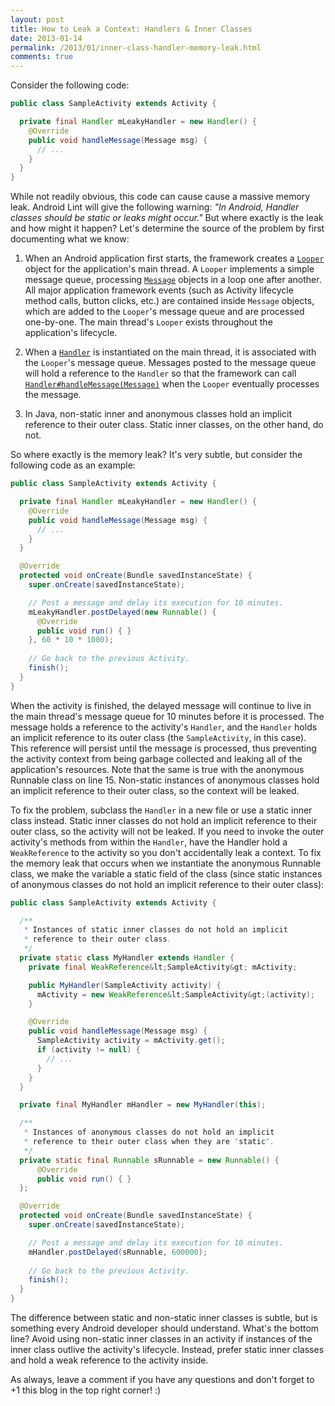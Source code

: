 ```yaml
---
layout: post
title: How to Leak a Context: Handlers & Inner Classes
date: 2013-01-14
permalink: /2013/01/inner-class-handler-memory-leak.html
comments: true
---
```


<p>Consider the following code:</p>

```java
public class SampleActivity extends Activity {

  private final Handler mLeakyHandler = new Handler() {
    @Override
    public void handleMessage(Message msg) {
      // ... 
    }
  }
}
```

<p>While not readily obvious, this code can cause cause a massive memory leak. Android Lint will give the following warning: <i>"In Android, Handler classes should be static or leaks might occur."</i> But where exactly is the leak and how might it happen? Let's determine the source of the problem by first documenting what we know:</p>

<ol>

<li value="1">
<p>When an Android application first starts, the framework creates a <code><a href="http://developer.android.com/reference/android/os/Looper.html">Looper</a></code> object for the application's main thread. A <code>Looper</code> implements a simple message queue, processing <code><a href="http://developer.android.com/reference/android/os/Message.html">Message</a></code> objects in a loop one after another. All major application framework events (such as Activity lifecycle method calls, button clicks, etc.) are contained inside <code>Message</code> objects, which are added to the <code>Looper</code>'s message queue and are processed one-by-one. The main thread's <code>Looper</code> exists throughout the application's lifecycle.</p>
</li>

<li value="2">
<p>When a <code><a href="http://developer.android.com/reference/android/os/Handler.html">Handler</a></code> is instantiated on the main thread, it is associated with the <code>Looper</code>'s message queue. Messages posted to the message queue will hold a reference to the <code>Handler</code> so that the framework can call <code><a href="http://developer.android.com/reference/android/os/Handler.html#handleMessage(android.os.Message)">Handler#handleMessage(Message)</a></code> when the <code>Looper</code> eventually processes the message.</p>
</li>

<li value="3">
<p>In Java, non-static inner and anonymous classes hold an implicit reference to their outer class. Static inner classes, on the other hand, do not.</p>
</li>
</ol>

<!--more-->

<p>So where exactly is the memory leak? It's very subtle, but consider the following code as an example:</p>

```java
public class SampleActivity extends Activity {

  private final Handler mLeakyHandler = new Handler() {
    @Override
    public void handleMessage(Message msg) {
      // ...
    }
  }

  @Override
  protected void onCreate(Bundle savedInstanceState) {
    super.onCreate(savedInstanceState);

    // Post a message and delay its execution for 10 minutes.
    mLeakyHandler.postDelayed(new Runnable() {
      @Override 
      public void run() { }
    }, 60 * 10 * 1000);
    
    // Go back to the previous Activity.
    finish();
  }
}
```

<p>When the activity is finished, the delayed message will continue to live in the main thread's message queue for 10 minutes before it is processed. The message holds a reference to the activity's <code>Handler</code>, and the <code>Handler</code> holds an implicit reference to its outer class (the <code>SampleActivity</code>, in this case). This reference will persist until the message is processed, thus preventing the activity context from being garbage collected and leaking all of the application's resources. Note that the same is true with the anonymous Runnable class on line 15. Non-static instances of anonymous classes hold an implicit reference to their outer class, so the context will be leaked.</p>

<p>To fix the problem, subclass the <code>Handler</code> in a new file or use a static inner class instead. Static inner classes do not hold an implicit reference to their outer class, so the activity will not be leaked. If you need to invoke the outer activity's methods from within the <code>Handler</code>, have the Handler hold a <code>WeakReference</code> to the activity so you don't accidentally leak a context. To fix the memory leak that occurs when we instantiate the anonymous Runnable class, we make the variable a static field of the class (since static instances of anonymous classes do not hold an implicit reference to their outer class):</p>

```java
public class SampleActivity extends Activity {

  /**
   * Instances of static inner classes do not hold an implicit
   * reference to their outer class.
   */
  private static class MyHandler extends Handler {
    private final WeakReference&lt;SampleActivity&gt; mActivity;

    public MyHandler(SampleActivity activity) {
      mActivity = new WeakReference&lt;SampleActivity&gt;(activity);
    }

    @Override
    public void handleMessage(Message msg) {
      SampleActivity activity = mActivity.get();
      if (activity != null) {
        // ...
      }
    }
  }

  private final MyHandler mHandler = new MyHandler(this);

  /**
   * Instances of anonymous classes do not hold an implicit
   * reference to their outer class when they are "static".
   */
  private static final Runnable sRunnable = new Runnable() {
      @Override
      public void run() { }
  };

  @Override
  protected void onCreate(Bundle savedInstanceState) {
    super.onCreate(savedInstanceState);

    // Post a message and delay its execution for 10 minutes.
    mHandler.postDelayed(sRunnable, 600000);
    
    // Go back to the previous Activity.
    finish();
  }
}
```

<p>The difference between static and non-static inner classes is subtle, but is something every Android developer should understand. What's the bottom line? Avoid using non-static inner classes in an activity if instances of the inner class outlive the activity's lifecycle. Instead, prefer static inner classes and hold a weak reference to the activity inside.<p>

<p>As always, leave a comment if you have any questions and don't forget to +1 this blog in the top right corner! :)</p>
